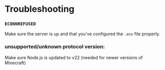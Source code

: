 # Troubleshooting

### `ECONNREFUSED`
Make sure the server is up and that you've configured the `.env` file properly.

### unsupported/unknown protocol version:
Make sure Node.js is updated to v22 (needed for newer versions of Minecraft)
